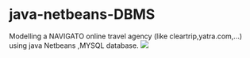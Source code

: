 # java-netbeans-DBMS


Modelling a NAVIGATO online travel agency (like cleartrip,yatra.com,...) using java Netbeans ,MYSQL database.
<img src="https://user-images.githubusercontent.com/87594078/158349516-94d86091-5781-4745-90a1-47bedbea2c54.png" />

